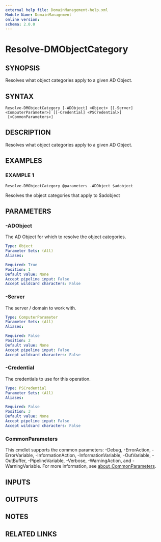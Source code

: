 ```yaml
---
external help file: DomainManagement-help.xml
Module Name: DomainManagement
online version:
schema: 2.0.0
---
```


# Resolve-DMObjectCategory

## SYNOPSIS
Resolves what object categories apply to a given AD Object.

## SYNTAX

```
Resolve-DMObjectCategory [-ADObject] <Object> [[-Server] <ComputerParameter>] [[-Credential] <PSCredential>]
 [<CommonParameters>]
```

## DESCRIPTION
Resolves what object categories apply to a given AD Object.

## EXAMPLES

### EXAMPLE 1
```
Resolve-DMObjectCategory @parameters -ADObject $adobject
```

Resolves the object categories that apply to $adobject

## PARAMETERS

### -ADObject
The AD Object for which to resolve the object categories.

```yaml
Type: Object
Parameter Sets: (All)
Aliases:

Required: True
Position: 1
Default value: None
Accept pipeline input: False
Accept wildcard characters: False
```

### -Server
The server / domain to work with.

```yaml
Type: ComputerParameter
Parameter Sets: (All)
Aliases:

Required: False
Position: 2
Default value: None
Accept pipeline input: False
Accept wildcard characters: False
```

### -Credential
The credentials to use for this operation.

```yaml
Type: PSCredential
Parameter Sets: (All)
Aliases:

Required: False
Position: 3
Default value: None
Accept pipeline input: False
Accept wildcard characters: False
```

### CommonParameters
This cmdlet supports the common parameters: -Debug, -ErrorAction, -ErrorVariable, -InformationAction, -InformationVariable, -OutVariable, -OutBuffer, -PipelineVariable, -Verbose, -WarningAction, and -WarningVariable. For more information, see [about_CommonParameters](http://go.microsoft.com/fwlink/?LinkID=113216).

## INPUTS

## OUTPUTS

## NOTES

## RELATED LINKS
